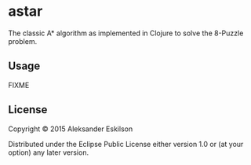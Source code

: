 # astar

The classic A\* algorithm as implemented in Clojure to solve the 8-Puzzle problem.

## Usage

FIXME

## License

Copyright © 2015 Aleksander Eskilson

Distributed under the Eclipse Public License either version 1.0 or (at
your option) any later version.
